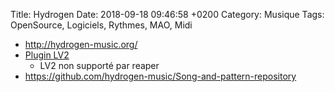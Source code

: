 Title:  Hydrogen
Date:   2018-09-18 09:46:58 +0200
Category: Musique
Tags: OpenSource, Logiciels, Rythmes, MAO, Midi


* <http://hydrogen-music.org/>
* [Plugin LV2](https://github.com/nicklan/drmr)
  * LV2 non supporté par reaper
* <https://github.com/hydrogen-music/Song-and-pattern-repository>
